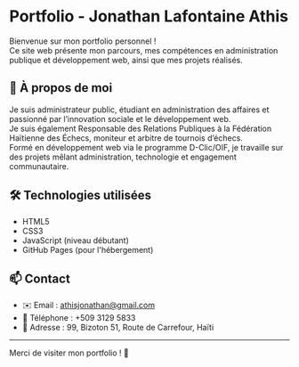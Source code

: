 # Portfolio - Jonathan Lafontaine Athis

Bienvenue sur mon portfolio personnel !  
Ce site web présente mon parcours, mes compétences en administration publique et développement web, ainsi que mes projets réalisés.

## 👤 À propos de moi

Je suis administrateur public, étudiant en administration des affaires et passionné par l’innovation sociale et le développement web.  
Je suis également Responsable des Relations Publiques à la Fédération Haïtienne des Échecs, moniteur et arbitre de tournois d’échecs.  
Formé en développement web via le programme D-Clic/OIF, je travaille sur des projets mêlant administration, technologie et engagement communautaire.

## 🛠️ Technologies utilisées

- HTML5  
- CSS3  
- JavaScript (niveau débutant)  
- GitHub Pages (pour l'hébergement)

## 📫 Contact

- ✉️ Email : athisjonathan@gmail.com  
- 📱 Téléphone : +509 3129 5833  
- 📍 Adresse : 99, Bizoton 51, Route de Carrefour, Haïti

---

Merci de visiter mon portfolio ! 🙏

